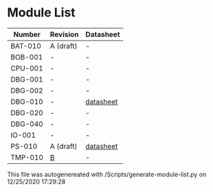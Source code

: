 # Module List
|  Number | Revision | Datasheet |
|-------------- | -------------- | -------------- | 
| BAT-010 | A (draft) | - | 
| BOB-001 | - | - | 
| CPU-001 | - | - | 
| DBG-001 | - | - | 
| DBG-002 | - | - | 
| DBG-010 | - | [datasheet](https://github.com/LetsBuildRockets/Modular-Payload-System/blob/master/Hardware/DBG-010/docs/datasheet.md) | 
| DBG-020 | - | - | 
| DBG-040 | - | - | 
| IO-001 | - | - | 
| PS-010 | A (draft) | [datasheet](https://github.com/LetsBuildRockets/Modular-Payload-System/blob/master/Hardware/PS-010/docs/datasheet.md) | 
| TMP-010 | [B](https://github.com/LetsBuildRockets/Modular-Payload-System/releases/tag/TMP-010-B) | - | 

This file was autogenereated with /Scripts/generate-module-list.py on 12/25/2020 17:29:28